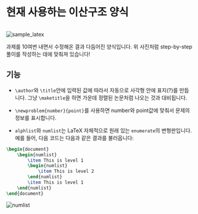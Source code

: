 # 현재 사용하는 이산구조 양식

```latex

```



![sample_latex](D:\workspace\uncertainly.tistory.com\article\sample_latex.png)

과제를 10여번 내면서 수정해온 결과 다듬어진 양식입니다.  위 사진처럼 step-by-step 풀이를 작성하는 데에 맞춰져 있습니다!

## 기능

* `\author`와 `\title`안에 입력된 값에 따라서 자동으로 사각형 안에 표지(?)를 만듭니다. 그냥 `\maketitle`을 하면 가운데 정렬된 논문처럼 나오는 것과 대비됩니다.

* `\newproblem{number}{point}`를 사용하면 number와 point값에 맞춰서 문제의 정보를 표시합니다.
* `alphlist`와 `numlist`는 LaTeX 자체적으로 원래 있는 `enumerate`의 변형판입니다. 예를 들어, 다음 코드는 다음과 같은 결과를 불러옵니다:

```LaTeX
\begin{document}
    \begin{numlist}
    	\item This is level 1
    	\begin{numlist}
    		\item This is level 2
    	\end{numlist}
    	\item This is level 1
    \end{numlist}
\end{document}
```

![numlist](D:\workspace\uncertainly.tistory.com\article\numlist.PNG)